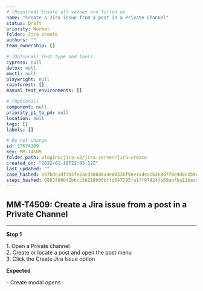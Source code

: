 ```yaml
---
# (Required) Ensure all values are filled up
name: "Create a Jira issue from a post in a Private Channel"
status: Draft
priority: Normal
folder: Jira create
authors: ""
team_ownership: []

# (Optional) Test type and tools
cypress: null
detox: null
mmctl: null
playwright: null
rainforest: []
manual_test_environments: []

# (Optional)
component: null
priority_p1_to_p4: null
location: null
tags: []
labels: []

# Do not change
id: 17674309
key: MM-T4509
folder_path: plugins/jira-v2/jira-server/jira-create
created_on: "2022-01-18T22:43:12Z"
last_updated: ""
case_hashed: eb7bde1df393fe2acd480d6a4e00336f9ee1ad4acb3e8d7f0e9d0ccb9cc93cacdf847379c83ae772277e11cfd4b8b472
steps_hashed: 0883f890f2b6cc36218b06bffd647295fa1ff97424fb69abfba12bacaf5d0ca7e35f852470c33dae7e8b9e46513aee3f
---
```


## MM-T4509: Create a Jira issue from a post in a Private Channel

---

**Step 1**

1\. Open a Private channel\
2\. Create or locate a post and open the post menu\
3\. Click the Create Jira Issue option

**Expected**

\- Create modal opens
